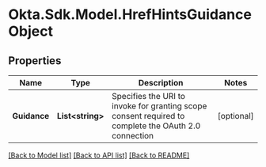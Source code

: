 # Okta.Sdk.Model.HrefHintsGuidanceObject

## Properties

Name | Type | Description | Notes
------------ | ------------- | ------------- | -------------
**Guidance** | **List&lt;string&gt;** | Specifies the URI to invoke for granting scope consent required to complete the OAuth 2.0 connection  | [optional] 

[[Back to Model list]](../README.md#documentation-for-models) [[Back to API list]](../README.md#documentation-for-api-endpoints) [[Back to README]](../README.md)

